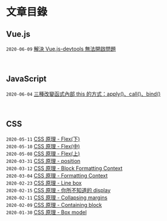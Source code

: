 # 文章目錄

## Vue.js
`2020-06-09` [解決 Vue.js-devtools 無法開啟問題](https://yachen168.github.io/article/vue-devtools%E7%84%A1%E6%B3%95%E9%96%8B%E5%95%9F.html#more)

<br>

## JavaScript
`2020-06-04` [三種改變函式內部 this 的方式：apply()、call()、bind()](https://yachen168.github.io/article/%E6%94%B9%E8%AE%8A%E5%87%BD%E5%BC%8F%E7%9A%84this.html)<br>

<br>

## CSS
`2020-05-11` [CSS 原理 - Flex(下)](https://yachen168.github.io/article/Flex3.html)<br>
`2020-05-10` [CSS 原理 - Flex(中)](https://yachen168.github.io/article/Flex2.html)<br>
`2020-05-08` [CSS 原理 - Flex(上)](https://yachen168.github.io/article/Flex.html)<br>
`2020-03-31` [CSS 原理 - position](https://yachen168.github.io/article/Position.html)<br>
`2020-03-12` [CSS 原理 - Block Formatting Context](https://yachen168.github.io/article/Block-formatting-context.html)<br>
`2020-03-04` [CSS 原理 - Formatting Context](https://yachen168.github.io/article/Formatting-context.html)<br>
`2020-02-23` [CSS 原理 - Line box](https://yachen168.github.io/article/LineBox.html)<br>
`2020-02-15` [CSS 原理 - 你所不知道的 display](https://yachen168.github.io/article/display.html)<br>
`2020-02-11` [CSS 原理 - Collapsing margins](https://yachen168.github.io/article/Collapsing-margins.html)<br>
`2020-02-09` [CSS 原理 - Containing block](https://yachen168.github.io/article/Containing-block.html)<br>
`2020-01-30` [CSS 原理 - Box model](https://yachen168.github.io/article/box-model.html)<br>
